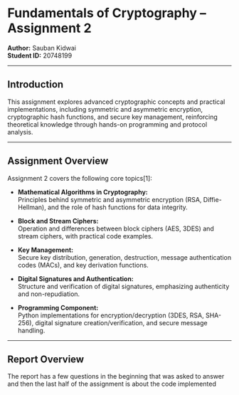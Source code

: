 # Fundamentals of Cryptography – Assignment 2

**Author:** Sauban Kidwai  
**Student ID:** 20748199  

---

## Introduction

This assignment explores advanced cryptographic concepts and practical implementations, including symmetric and asymmetric encryption, cryptographic hash functions, and secure key management, reinforcing theoretical knowledge through hands-on programming and protocol analysis.

---

## Assignment Overview

Assignment 2 covers the following core topics[1]:

- **Mathematical Algorithms in Cryptography:**  
  Principles behind symmetric and asymmetric encryption (RSA, Diffie-Hellman), and the role of hash functions for data integrity.

- **Block and Stream Ciphers:**  
  Operation and differences between block ciphers (AES, 3DES) and stream ciphers, with practical code examples.

- **Key Management:**  
  Secure key distribution, generation, destruction, message authentication codes (MACs), and key derivation functions.

- **Digital Signatures and Authentication:**  
  Structure and verification of digital signatures, emphasizing authenticity and non-repudiation.

- **Programming Component:**  
  Python implementations for encryption/decryption (3DES, RSA, SHA-256), digital signature creation/verification, and secure message handling.

---
## Report Overview

The report has a few questions in the beginning that was asked to answer and then the last half of the assignment is about the code implemented
